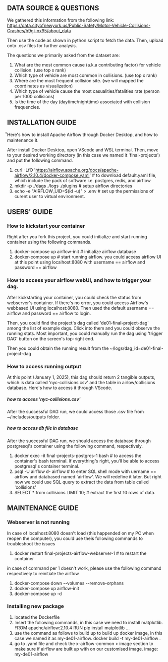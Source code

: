 ## DATA SOURCE & QUESTIONS

We gathered this information from the following link:
    https://data.cityofnewyork.us/Public-Safety/Motor-Vehicle-Collisions-Crashes/h9gi-nx95/about_data

Then use the code as shown in python script to fetch the data. Then, upload onto .csv files for further analysis.

The questions we primarily asked from the dataset are:
1. What are the most common cause (a.k.a contributing factor) for vehicle collision. (use top x rank)
2. Which type of vehicle are most common in collisions. (use top x rank)
3. Where are the most frequent collision site. (we will mapped the coordinates as visualization)
4. Which type of vehicle cause the most casualities/fatalities rate (person per 1000 collisions)
5. Is the time of the day (daytime/nighttime) associated with collision frequencies.



## INSTALLATION GUIDE

็Here's how to install Apache Airflow through Docker Desktop, and how to maintenance it.

After install Docker Desktop, open VScode and WSL terminal. Then, move to your desired working directory (in this case we named it 'final-projects') and put the following command.
1. curl -LfO 'https://airflow.apache.org/docs/apache-airflow/2.10.4/docker-compose.yaml'    # to download default.yaml file, which include the pack of software i.e. postgres, redis, and airflow.
2. mkdir -p ./dags ./logs ./plugins     # setup airflow directories
3. echo -e "AIRFLOW_UID=$(id -u)" > .env    # set up the permissions of curent user to virtual environment.



## USERS' GUIDE

### How to kickstart your container
Right after you fork this project, you could initialize and start running container using the following commands.
1. docker-compose up airflow-init       # initialize airflow database
2. docker-compose up        # start running airflow. you could access airflow UI at this point using localhost:8080 with username == airflow and password == airflow

### How to access your airflow webUI, and how to trigger your dag.
After kickstarting your container, you could check the status from webserver's container. If there's no error, you could access Airflow's webbased UI using localhost:8080. Then used the default username == airflow and password == airflow to login.

Then, you could find the project's dag called 'de01-final-project-dag' among the list of example dags. Click into them and you could observe the running stats. Most important, you could manually run the dag using 'trigger DAG' button on the screen's top-right end.

Then you could obtain the running result from the ~/logs/dag_id=de01-final-project-dag

### How to access running output
At this point (January 1, 2025), this dag should return 2 tangible outputs, which is data called 'nyc-collisions.csv' and the table in airlow/collisions database. Here's how to access it through VScode.

##### how to access 'nyc-collisions.csv'
After the successful DAG run, we could access those .csv file from ~/includes/outputs folder.

##### how to access db file in database
After the successful DAG run, we should access the database through postgresql's container using the following command, respectively.
1. docker exec -it final-projects-postgres-1 bash   # to access the container's bash terminal. If everything's right, you'll be able to access postgresql's container terminal.
2. psql -U airflow d- airflow   # to enter SQL shell mode with uername == airflow and databased named 'airflow'. We will redefine it later. But right now we could use SQL query to extract the data from table called 'collisions'
3. SELECT * from collisions LIMIT 10;   # extract the first 10 rows of data.



## MAINTENANCE GUIDE
### Webserver is not running
In case of localhost:8080 doesn't load (this happended on my PC when reopen the computer), you could use theis following commands to troubleshoot the issues
1. docker restart final-projects-airflow-webserver-1       # to restart the container

in case of command per 1 doesn't work, please use the following command respectively to reinitiate the airflow
1. docker-compose down --volumes --remove-orphans
2. docker-compose up airflow-init
3. docker-compose up -d

### Installing new package
1. located the Dockerfile
2. Insert the following commands, in this case we need to install matplotlib.
    FROM apache/airflow:2.10.4
    RUN pip install matplotlib
    ...
3. use the command as follows to build up to build up docker image, in this case we named it as my-de01-airflow.
    docker build -t my-de01-airflow .
4. go to .yaml file and check the x-airflow-common > image section to make sure if airflow are built up with on our customised image.
    image: my-de01-airflow